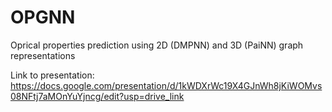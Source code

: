 # OPGNN
Oprical properties prediction using 2D (DMPNN) and 3D (PaiNN) graph representations

Link to presentation:
https://docs.google.com/presentation/d/1kWDXrWc19X4GJnWh8jKiWOMvs08NFtj7aMOnYuYjncg/edit?usp=drive_link

